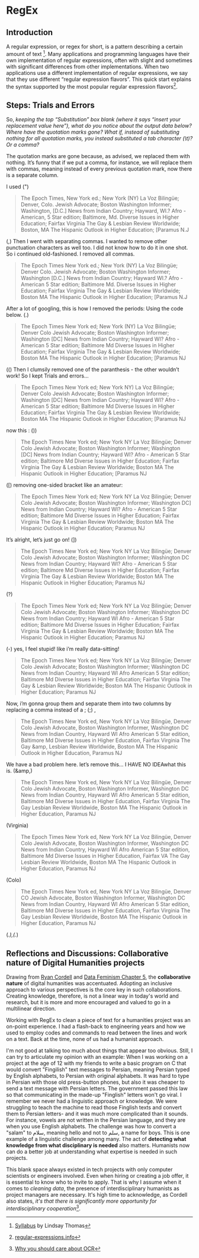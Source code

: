 # RegEx

## Introduction

A regular expression, or regex for short, is a pattern describing a certain amount of text [^1]. Many applications and programming languages have their own implementation of regular expressions, often with slight and sometimes with significant differences from other implementations. When two applications use a different implementation of regular expressions, we say that they use different “regular expression flavors”. This quick start explains the syntax supported by the most popular regular expression flavors[^2].

## Steps: Trials and Errors

So, *keeping the top “Substitution” box blank (where it says “insert your replacement value here”), what do you notice about the output data below? Where have the quotation marks gone? What if, instead of substituting nothing for all quotation marks, you instead substituted a tab character (\t)? Or a comma?*

The quotation marks are gone because, as advised, we replaced them with nothing. It’s funny that if we put a comma, for instance, we will replace them with commas, meaning instead of every previous quotation mark, now there is a separate column. 

I used (")

>The Epoch Times, New York ed.; New York (NY)
La Voz Bilingüe; Denver, Colo.
Jewish Advocate; Boston
Washington Informer; Washington, [D.C.]
News from Indian Country; Hayward, WI.?
Afro - American, 5 Star edition; Baltimore, Md.
Diverse Issues in Higher Education; Fairfax Virginia
The Gay &amp; Lesbian Review Worldwide; Boston, MA
The Hispanic Outlook in Higher Education; [Paramus N.J

(,)
Then I went with separating commas. I wanted to remove other punctuation characters as well too. I did not know how to do it in one shot. So i continued old-fashioned. I removed all commas.

>The Epoch Times New York ed.; New York (NY)
La Voz Bilingüe; Denver Colo.
Jewish Advocate; Boston
Washington Informer; Washington [D.C.]
News from Indian Country; Hayward WI.?
Afro - American 5 Star edition; Baltimore Md.
Diverse Issues in Higher Education; Fairfax Virginia
The Gay &amp; Lesbian Review Worldwide; Boston MA
The Hispanic Outlook in Higher Education; [Paramus N.J

After a lot of googling, this is how I removed the periods: Using the code below.
(\.)

>The Epoch Times New York ed; New York (NY)
La Voz Bilingüe; Denver Colo
Jewish Advocate; Boston
Washington Informer; Washington [DC]
News from Indian Country; Hayward WI?
Afro - American 5 Star edition; Baltimore Md
Diverse Issues in Higher Education; Fairfax Virginia
The Gay &amp; Lesbian Review Worldwide; Boston MA
The Hispanic Outlook in Higher Education; [Paramus NJ

(\() Then I clumsily removed one of the paranthesis - the other wouldn’t work! So I kept Trials and errors…

>The Epoch Times New York ed; New York NY)
La Voz Bilingüe; Denver Colo
Jewish Advocate; Boston
Washington Informer; Washington [DC]
News from Indian Country; Hayward WI?
Afro - American 5 Star edition; Baltimore Md
Diverse Issues in Higher Education; Fairfax Virginia
The Gay &amp; Lesbian Review Worldwide; Boston MA
The Hispanic Outlook in Higher Education; [Paramus NJ

now this : (\))

>The Epoch Times New York ed; New York NY
La Voz Bilingüe; Denver Colo
Jewish Advocate; Boston
Washington Informer; Washington [DC]
News from Indian Country; Hayward WI?
Afro - American 5 Star edition; Baltimore Md
Diverse Issues in Higher Education; Fairfax Virginia
The Gay &amp; Lesbian Review Worldwide; Boston MA
The Hispanic Outlook in Higher Education; [Paramus NJ

(\[) removing one-sided bracket like an amateur:

>The Epoch Times New York ed; New York NY
La Voz Bilingüe; Denver Colo
Jewish Advocate; Boston
Washington Informer; Washington DC]
News from Indian Country; Hayward WI?
Afro - American 5 Star edition; Baltimore Md
Diverse Issues in Higher Education; Fairfax Virginia
The Gay &amp; Lesbian Review Worldwide; Boston MA
The Hispanic Outlook in Higher Education; Paramus NJ

It’s alright, let’s just go on!
(\])

>The Epoch Times New York ed; New York NY
La Voz Bilingüe; Denver Colo
Jewish Advocate; Boston
Washington Informer; Washington DC
News from Indian Country; Hayward WI?
Afro - American 5 Star edition; Baltimore Md
Diverse Issues in Higher Education; Fairfax Virginia
The Gay &amp; Lesbian Review Worldwide; Boston MA
The Hispanic Outlook in Higher Education; Paramus NJ

(\?)

>The Epoch Times New York ed; New York NY
La Voz Bilingüe; Denver Colo
Jewish Advocate; Boston
Washington Informer; Washington DC
News from Indian Country; Hayward WI
Afro - American 5 Star edition; Baltimore Md
Diverse Issues in Higher Education; Fairfax Virginia
The Gay &amp; Lesbian Review Worldwide; Boston MA
The Hispanic Outlook in Higher Education; Paramus NJ

(\-) yes, I feel stupid! like i’m really data-sitting!

>The Epoch Times New York ed; New York NY
La Voz Bilingüe; Denver Colo
Jewish Advocate; Boston
Washington Informer; Washington DC
News from Indian Country; Hayward WI
Afro  American 5 Star edition; Baltimore Md
Diverse Issues in Higher Education; Fairfax Virginia
The Gay &amp; Lesbian Review Worldwide; Boston MA
The Hispanic Outlook in Higher Education; Paramus NJ



Now, i’m gonna group them and separate them into two columns by replacing a comma instead of a ;
(;) 
,
>The Epoch Times New York ed, New York NY
La Voz Bilingüe, Denver Colo
Jewish Advocate, Boston
Washington Informer, Washington DC
News from Indian Country, Hayward WI
Afro  American 5 Star edition, Baltimore Md
Diverse Issues in Higher Education, Fairfax Virginia
The Gay &amp, Lesbian Review Worldwide, Boston MA
The Hispanic Outlook in Higher Education, Paramus NJ

We have a bad problem here.
let’s remove this… I HAVE NO IDEAwhat this is.
(&amp,)

>The Epoch Times New York ed, New York NY
La Voz Bilingüe, Denver Colo
Jewish Advocate, Boston
Washington Informer, Washington DC
News from Indian Country, Hayward WI
Afro  American 5 Star edition, Baltimore Md
Diverse Issues in Higher Education, Fairfax Virginia
The Gay  Lesbian Review Worldwide, Boston MA
The Hispanic Outlook in Higher Education, Paramus NJ


(Virginia)

>The Epoch Times New York ed, New York NY
La Voz Bilingüe, Denver Colo
Jewish Advocate, Boston
Washington Informer, Washington DC
News from Indian Country, Hayward WI
Afro  American 5 Star edition, Baltimore Md
Diverse Issues in Higher Education, Fairfax VA
The Gay  Lesbian Review Worldwide, Boston MA
The Hispanic Outlook in Higher Education, Paramus NJ

(Colo)

>The Epoch Times New York ed, New York NY
La Voz Bilingüe, Denver CO
Jewish Advocate, Boston
Washington Informer, Washington DC
News from Indian Country, Hayward WI
Afro  American 5 Star edition, Baltimore Md
Diverse Issues in Higher Education, Fairfax Virginia
The Gay  Lesbian Review Worldwide, Boston MA
The Hispanic Outlook in Higher Education, Paramus NJ


(.*),(.*)


## Reflections and Discussions: Collaborative nature of Digital Humanities projects

Drawing from [Ryan Cordell](https://ryancordell.org/research/why-ocr/) and [Data Feminism Chapter 5](https://data-feminism.mitpress.mit.edu/pub/2wu7aft8/release/3), the **collaborative nature** of digital humanities was accentuated. Adopting an inclusive approach to various perspectives is the core key in such collaborations. Creating knowledge, therefore, is not a linear way in today's world and research, but it is more and more encouraged and valued to go in a multilinear direction.

Working with RegEx to clean a piece of text for a humanities project was an on-point experience. I had a flash-back to engineering years and how we used to employ codes and commands to read between the lines and work on a text. Back at the time, none of us had a humanist approach.

I'm not good at talking too much about things that appear too obvious. Still, I can try to articulate my opinion with an example: When I was working on a project at the age of 12 with my friends to write a basic program on C that would convert "Fingilish" text messages to Persian, meaning Persian typed by English alphabets, to Persian with original alphabets. It was hard to type in Persian with those old press-button phones, but also it was cheaper to send a text message with Persian letters. The government passed this law so that communicating in the made-up "Finglish" letters won't go viral. I remember we never had a linguistic approach or knowledge. We were struggling to teach the machine to read those Finglish texts and convert them to Persian letters- and it was much more complicated than it sounds. For instance, vowels are not written in the Persian language, and they are when you use English alphabets. The challenge was how to convert a "salam" to سلام, meaning hello and not to سلم, a name for boys. This is one example of a linguistic challenge among many. The act of **detecting what knowledge from what disciplinary is needed** also matters. Humanists now can do a better job at understanding what expertise is needed in such projects.

This blank space always existed in tech projects with only computer scientists or engineers involved. Even when hiring or creating a job offer, it is essential to know who to invite to apply. That is why I assume when it comes to *cleaning data*, the presence of interdisciplinary humanists as project managers are necessary. It's high time to acknowledge, as Cordell also states, *it's that there is significantly more opportunity for interdisciplinary cooperation*[^3].


[^1]: [Syllabus](https://lindsaythomas.net/eng612s22/labs/lab-3/) by Lindsay Thomas 
[^2]: [regular-expressions.info](https://www.regular-expressions.info/quickstart.html)
[^3]: [Why you should care about OCR](https://ryancordell.org/research/why-ocr/)
